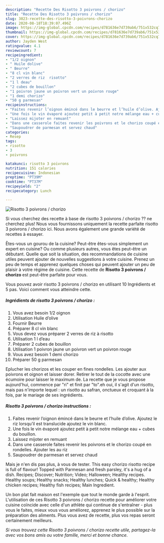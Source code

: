 ```yaml
---
description: "Recette Des Risotto 3 poivrons / chorizo"
title: "Recette Des Risotto 3 poivrons / chorizo"
slug: 3023-recette-des-risotto-3-poivrons-chorizo
date: 2020-08-18T18:39:07.496Z
image: https://img-global.cpcdn.com/recipes/d781636e7d739ab6/751x532cq70/risotto-3-poivrons-chorizo-photo-principale-de-la-recette.jpg
thumbnail: https://img-global.cpcdn.com/recipes/d781636e7d739ab6/751x532cq70/risotto-3-poivrons-chorizo-photo-principale-de-la-recette.jpg
cover: https://img-global.cpcdn.com/recipes/d781636e7d739ab6/751x532cq70/risotto-3-poivrons-chorizo-photo-principale-de-la-recette.jpg
author: Jayden West
ratingvalue: 4.1
reviewcount: 7
recipeingredient:
- "1/2 oignon"
- " Huile dolive"
- " Beurre"
- "8 cl vin blanc"
- "2 verres de riz  risotto"
- "1 l deau"
- "2 cubes de bouillon"
- "1 poivron jaune un poivron vert un poivron rouge"
- "1 demi chorizo"
- "50 g parmesan"
recipeinstructions:
- "Faites revenir l’oignon émincé dans le beurre et l’huile d’olive. Ajoutez le riz lorsqu’il est translucide ajoutez le vin blanc."
- "Une fois le vin évaporé ajoutez petit à petit notre mélange eau + cubes du bouillon."
- "Laissez mijoter en remuant"
- "Dans une casserole faites revenir les poivrons et le chorizo coupé en rondelles. Ajouter les au riz"
- "Saupoudrer de parmesan et servez chaud"
categories:
- Resep
tags:
- risotto
- 3
- poivrons

katakunci: risotto 3 poivrons 
nutrition: 151 calories
recipecuisine: Indonesian
preptime: "PT39M"
cooktime: "PT37M"
recipeyield: "2"
recipecategory: Lunch

---
```



![Risotto 3 poivrons / chorizo](https://img-global.cpcdn.com/recipes/d781636e7d739ab6/751x532cq70/risotto-3-poivrons-chorizo-photo-principale-de-la-recette.jpg)

Si vous cherchez des recette à base de risotto 3 poivrons / chorizo ?? ne cherchez plus! Nous vous fournissons uniquement la recette parfaite risotto 3 poivrons / chorizo ici. Nous avons également une grande variété de recettes à essayer.

Êtes-vous un gourou de la cuisine? Peut-être êtes-vous simplement un expert en cuisine? Ou comme plusieurs autres, vous êtes peut-être un débutant. Quelle que soit la situation, des recommandations de cuisine utiles peuvent ajouter de nouvelles suggestions à votre cuisine. Prenez un peu de temps et apprenez quelques choses qui peuvent ajouter un peu de plaisir à votre régime de cuisine. Cette recette de <strong> Risotto 3 poivrons / chorizo </strong> est peut-être parfaite pour vous.

<!--inarticleads1-->

Vous pouvez avoir risotto 3 poivrons / chorizo en utilisant 10 Ingrédients et 5 pas. Voici comment vous atteindre cette.

##### Ingrédients de risotto 3 poivrons / chorizo :

1. Vous avez besoin 1/2 oignon
1. Utilisation  Huile d’olive
1. Fournir  Beurre
1. Préparer 8 cl vin blanc
1. Vous devez vous préparer 2 verres de riz à risotto
1. Utilisation 1 l d’eau
1. Préparer 2 cubes de bouillon
1. Utilisation 1 poivron jaune un poivron vert un poivron rouge
1. Vous avez besoin 1 demi chorizo
1. Préparer 50 g parmesan


Eplucher les chorizos et les couper en fines rondelles. Les ajouter aux poivrons et oignon et laisser dorer. Retirer le tout de la cocotte avec une écumoire pour laisser le maximum de. La recette que je vous propose aujourd&#39;hui, commence par &#34;ri&#34; et finit par &#34;to&#34;.eh oui, il s&#39;agit d&#39;un risotto, mais pas n&#39;importe lequel : un risotto au safran, onctueux et croquant à la fois, par le mariage de ses ingrédients. 

<!--inarticleads2-->

##### Risotto 3 poivrons / chorizo instructions :

1. Faites revenir l’oignon émincé dans le beurre et l’huile d’olive. Ajoutez le riz lorsqu’il est translucide ajoutez le vin blanc.
1. Une fois le vin évaporé ajoutez petit à petit notre mélange eau + cubes du bouillon.
1. Laissez mijoter en remuant
1. Dans une casserole faites revenir les poivrons et le chorizo coupé en rondelles. Ajouter les au riz
1. Saupoudrer de parmesan et servez chaud


Mais je n&#39;en dis pas plus, à vous de tester. This easy chorizo risotto recipe is full of flavour! Topped with Parmesan and fresh parsley, it&#39;s a hug of a dish. Recipes; Discover; Nutrition; Video; Halloween; Healthy recipes. Healthy soups; Healthy snacks; Healthy lunches; Quick &amp; healthy; Healthy chicken recipes; Healthy fish recipes; Main Ingredient. 

<!--inarticleads1-->

<p>
Un bon plat fait maison est l'exemple que tout le monde garde à l'esprit. L'utilisation de ces Risotto 3 poivrons / chorizo recette pour améliorer votre cuisine coïncide avec celle d'un athlète qui continue de s'entraîner - plus vous le faites, mieux vous vous améliorez, apprenez le plus possible sur la préparation des aliments. Plus vous avez de recette, plus vos repas seront certainement meilleurs.
</p>

<p>
<i>Si vous trouvez cette Risotto 3 poivrons / chorizo recette utile, partagez-la avec vos bons amis ou votre famille, merci et bonne chance.</i>
</p>
